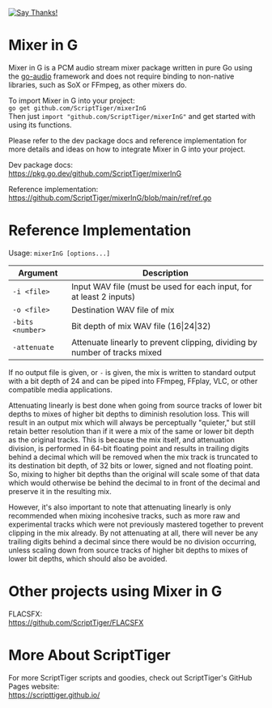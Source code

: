 [![Say Thanks!](https://img.shields.io/badge/Say%20Thanks-!-1EAEDB.svg)](https://docs.google.com/forms/d/e/1FAIpQLSfBEe5B_zo69OBk19l3hzvBmz3cOV6ol1ufjh0ER1q3-xd2Rg/viewform)

# Mixer in G
Mixer in G is a PCM audio stream mixer package written in pure Go using the [go-audio](https://github.com/go-audio) framework and does not require binding to non-native libraries, such as SoX or FFmpeg, as other mixers do.

To import Mixer in G into your project:  
`go get github.com/ScriptTiger/mixerInG`  
Then just `import "github.com/ScriptTiger/mixerInG"` and get started with using its functions.

Please refer to the dev package docs and reference implementation for more details and ideas on how to integrate Mixer in G into your project.  

Dev package docs:  
https://pkg.go.dev/github.com/ScriptTiger/mixerInG

Reference implementation:  
https://github.com/ScriptTiger/mixerInG/blob/main/ref/ref.go

# Reference Implementation

Usage: `mixerInG [options...]`

Argument               | Description
-----------------------|--------------------------------------------------------------------------------------------------------
 `-i <file>`           | Input WAV file (must be used for each input, for at least 2 inputs)
 `-o <file>`           | Destination WAV file of mix
 `-bits <number>`      | Bit depth of mix WAV file (16\|24\|32)
 `-attenuate`          | Attenuate linearly to prevent clipping, dividing by number of tracks mixed

If no output file is given, or `-` is given, the mix is written to standard output with a bit depth of 24 and can be piped into FFmpeg, FFplay, VLC, or other compatible media applications.

Attenuating linearly is best done when going from source tracks of lower bit depths to mixes of higher bit depths to diminish resolution loss. This will result in an output mix which will always be perceptually "quieter," but still retain better resolution than if it were a mix of the same or lower bit depth as the original tracks. This is because the mix itself, and attenuation division, is performed in 64-bit floating point and results in trailing digits behind a decimal which will be removed when the mix track is truncated to its destination bit depth, of 32 bits or lower, signed and not floating point. So, mixing to higher bit depths than the original will scale some of that data which would otherwise be behind the decimal to in front of the decimal and preserve it in the resulting mix.

However, it's also important to note that attenuating linearly is only recommended when mixing incohesive tracks, such as more raw and experimental tracks which were not previously mastered together to prevent clipping in the mix already. By not attenuating at all, there will never be any trailing digits behind a decimal since there would be no division occurring, unless scaling down from source tracks of higher bit depths to mixes of lower bit depths, which should also be avoided.

# Other projects using Mixer in G

FLACSFX:  
https://github.com/ScriptTiger/FLACSFX

# More About ScriptTiger

For more ScriptTiger scripts and goodies, check out ScriptTiger's GitHub Pages website:  
https://scripttiger.github.io/
